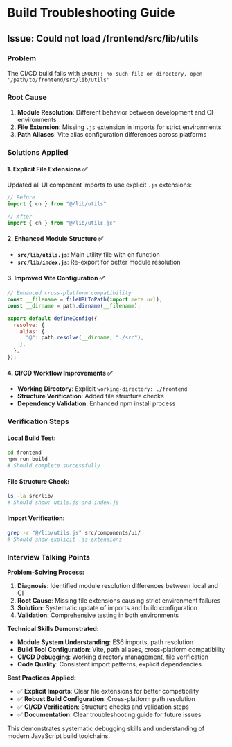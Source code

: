 # Build Troubleshooting Guide

## Issue: Could not load /frontend/src/lib/utils

### Problem
The CI/CD build fails with `ENOENT: no such file or directory, open '/path/to/frontend/src/lib/utils'`

### Root Cause
1. **Module Resolution**: Different behavior between development and CI environments
2. **File Extension**: Missing `.js` extension in imports for strict environments
3. **Path Aliases**: Vite alias configuration differences across platforms

### Solutions Applied

#### 1. Explicit File Extensions ✅
Updated all UI component imports to use explicit `.js` extensions:
```javascript
// Before
import { cn } from "@/lib/utils"

// After  
import { cn } from "@/lib/utils.js"
```

#### 2. Enhanced Module Structure ✅
- **`src/lib/utils.js`**: Main utility file with cn function
- **`src/lib/index.js`**: Re-export for better module resolution

#### 3. Improved Vite Configuration ✅
```javascript
// Enhanced cross-platform compatibility
const __filename = fileURLToPath(import.meta.url);
const __dirname = path.dirname(__filename);

export default defineConfig({
  resolve: {
    alias: {
      "@": path.resolve(__dirname, "./src"),
    },
  },
});
```

#### 4. CI/CD Workflow Improvements ✅
- **Working Directory**: Explicit `working-directory: ./frontend`
- **Structure Verification**: Added file structure checks
- **Dependency Validation**: Enhanced npm install process

### Verification Steps

#### Local Build Test:
```bash
cd frontend
npm run build
# Should complete successfully
```

#### File Structure Check:
```bash
ls -la src/lib/
# Should show: utils.js and index.js
```

#### Import Verification:
```bash
grep -r "@/lib/utils.js" src/components/ui/
# Should show explicit .js extensions
```

### Interview Talking Points

**Problem-Solving Process:**
1. **Diagnosis**: Identified module resolution differences between local and CI
2. **Root Cause**: Missing file extensions causing strict environment failures  
3. **Solution**: Systematic update of imports and build configuration
4. **Validation**: Comprehensive testing in both environments

**Technical Skills Demonstrated:**
- **Module System Understanding**: ES6 imports, path resolution
- **Build Tool Configuration**: Vite, path aliases, cross-platform compatibility
- **CI/CD Debugging**: Working directory management, file verification
- **Code Quality**: Consistent import patterns, explicit dependencies

**Best Practices Applied:**
- ✅ **Explicit Imports**: Clear file extensions for better compatibility
- ✅ **Robust Build Configuration**: Cross-platform path resolution  
- ✅ **CI/CD Verification**: Structure checks and validation steps
- ✅ **Documentation**: Clear troubleshooting guide for future issues

This demonstrates systematic debugging skills and understanding of modern JavaScript build toolchains.
